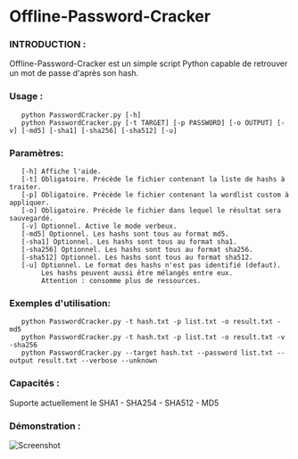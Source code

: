 # Offline-Password-Cracker

### INTRODUCTION :
Offline-Password-Cracker est un simple script Python capable de retrouver un mot de passe d'après son hash.

### Usage :
       python PasswordCracker.py [-h]
       python PasswordCracker.py [-t TARGET] [-p PASSWORD] [-o OUTPUT] [-v] [-md5] [-sha1] [-sha256] [-sha512] [-u]
       
### Paramètres:
       [-h] Affiche l'aide.
       [-t] Obligatoire. Précède le fichier contenant la liste de hashs à traiter.
       [-p] Obligatoire. Précède le fichier contenant la wordlist custom à appliquer.
       [-o] Obligatoire. Précède le fichier dans lequel le résultat sera sauvegardé.
       [-v] Optionnel. Active le mode verbeux.
       [-md5] Optionnel. Les hashs sont tous au format md5.
       [-sha1] Optionnel. Les hashs sont tous au format sha1.
       [-sha256] Optionnel. Les hashs sont tous au format sha256.
       [-sha512] Optionnel. Les hashs sont tous au format sha512.
       [-u] Optionnel. Le format des hashs n'est pas identifié (defaut).
            Les hashs peuvent aussi être mélangés entre eux. 
            Attention : consomme plus de ressources.
       
### Exemples d'utilisation:
       python PasswordCracker.py -t hash.txt -p list.txt -o result.txt -md5
       python PasswordCracker.py -t hash.txt -p list.txt -o result.txt -v -sha256
       python PasswordCracker.py --target hash.txt --password list.txt --output result.txt --verbose --unknown
  
### Capacités :
Suporte actuellement le SHA1 - SHA254 - SHA512 - MD5

### Démonstration :
 ![Screenshot](https://github.com/HomardBoy/Offline-Password-Cracker/blob/master/Capture.PNG)

